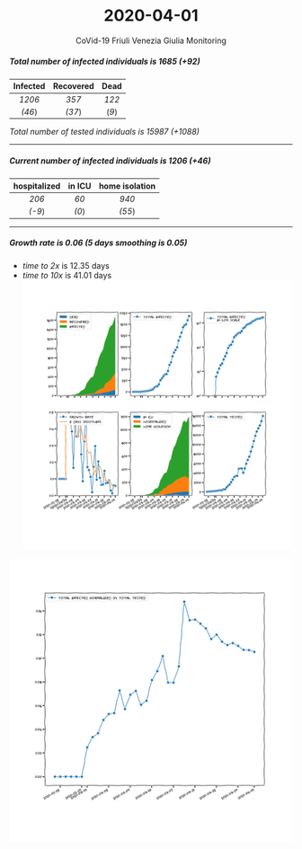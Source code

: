 <div align='center'>

# 2020-04-01
CoVid-19 Friuli Venezia Giulia Monitoring
</div>

##### Total number of infected individuals is 1685 (+92)
Infected | Recovered | Dead
:---: | :---: | :---:
*1206* | *357* | *122*
*(46*) | *(37*) | (*9*)

*Total number of tested individuals is 15987 (+1088)*
***
##### Current number of infected individuals is 1206 (+46)
hospitalized | in ICU | home isolation
:---: | :---: | :---:
*206* |*60* |*940*
*(-9*) |*(0*) |*(55*)
***
##### Growth rate is 0.06 (5 days smoothing is 0.05)
- *time to 2x* is 12.35 days
- *time to 10x* is 41.01 days
![stats][stats]

![infected_normalized][infected_normalized]

[stats]: stats_FriuliVeneziaGiulia.png
[infected_normalized]: infected_normalized_FriuliVeneziaGiulia.png
